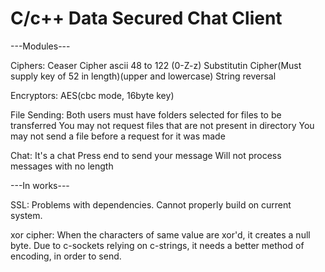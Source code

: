 # C/c++ Data Secured Chat Client


---Modules---

Ciphers:
  Ceaser Cipher ascii 48 to 122 (0-Z-z)
  Substitutin Cipher(Must supply key of 52 in length)(upper and lowercase)
  String reversal
  
Encryptors:
  AES(cbc mode, 16byte key)
  
File Sending:
  Both users must have folders selected for files to be transferred
  You may not request files that are not present in directory
  You may not send a file before a request for it was made
  
Chat:
  It's a chat
  Press end to send your message
  Will not process messages with no length
  
---In works---

SSL:
  Problems with dependencies. Cannot properly build on current system.
  
xor cipher:
  When the characters of same value are xor'd, it creates a null byte.
  Due to c-sockets relying on c-strings, it needs a better method of encoding, in order to send.
